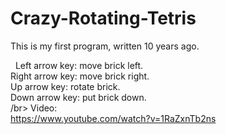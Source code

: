 # Crazy-Rotating-Tetris
This is my first program, written 10 years ago. </br>

  &nbsp; Left arrow key: move brick left. </br>
  Right arrow key: move brick right. </br>
  Up arrow key: rotate brick. </br>
  Down arrow key: put brick down. </br>
  /br>
  Video: </br> 
  https://www.youtube.com/watch?v=1RaZxnTb2ns
